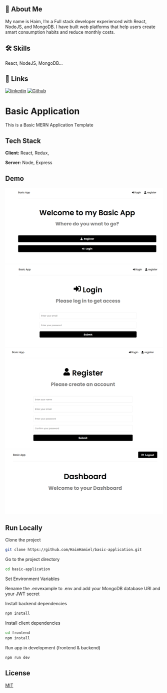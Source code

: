 
## 🚀 About Me
My name is Haim, I’m a Full stack developer experienced with React, NodeJS, and MongoDB.
I have built web platforms that help users create smart consumption habits and reduce monthly costs.



## 🛠 Skills
React, NodeJS, MongoDB...


## 🔗 Links
[![linkedin](https://img.shields.io/badge/linkedin-0A66C2?style=for-the-badge&logo=linkedin&logoColor=white)](https://www.linkedin.com/in/haim-hamiel/)
[![Github](https://img.shields.io/badge/GitHub-100000?style=for-the-badge&logo=github&logoColor=white)](https://github.com/HaimHamiel)


# Basic Application

This is a Basic MERN Application Template

## Tech Stack

**Client:** React, Redux,

**Server:** Node, Express

## Demo

![Home Page](images/Home.png?raw=true "Home")
![Login Page](images/Login.png?raw=true "Login")
![Register Page](images/Register.png?raw=true "Register")
![Dashboard Page](images/Dashboard.png?raw=true "Dashboard")


## Run Locally

Clone the project

```bash
git clone https://github.com/HaimHamiel/basic-application.git
```

Go to the project directory

```bash
cd basic-application
```

Set Environment Variables

Rename the .envexample to .env and add your MongoDB database URI and your JWT secret

Install backend dependencies
```bash
npm install
```

Install client dependencies
```bash
cd frontend
npm install
```

Run app in development (frontend & backend)

```bash
npm run dev
```
## License

[MIT](https://choosealicense.com/licenses/mit/)

